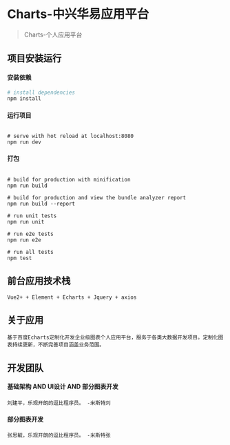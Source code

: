 # Charts-中兴华易应用平台

> Charts-个人应用平台

## 项目安装运行

#### 安装依赖

``` bash
# install dependencies
npm install
```
#### 运行项目

```

# serve with hot reload at localhost:8080
npm run dev
```
#### 打包

```

# build for production with minification
npm run build

# build for production and view the bundle analyzer report
npm run build --report

# run unit tests
npm run unit

# run e2e tests
npm run e2e

# run all tests
npm test
```
## 前台应用技术栈

```
Vue2+ + Element + Echarts + Jquery + axios
```

## 关于应用

```
基于百度Echarts定制化开发企业级图表个人应用平台，服务于各类大数据开发项目。定制化图表持续更新，不断完善项目涵盖业务范围。
```

## 开发团队

#### 基础架构 AND UI设计 AND 部分图表开发
```
刘建平，乐观开朗的逗比程序员。 -米斯特刘
```

#### 部分图表开发
```
张思毓，乐观开朗的逗比程序员。 -米斯特张
```
